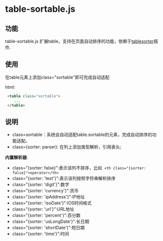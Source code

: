 # table-sortable.js

## 功能

table-sortable.js 扩展table，支持在页面自动排序的功能，依赖于[tablesorter](https://github.com/christianbach/tablesorter)插件.


## 使用
在table元素上添加class="sortable"即可完成自动适配

html:

```html
 <table class="sortable">
    ...
 </table>
```


## 说明
- class=sortable：系统会自动适配table.sortable的元素，完成自动排序的功能适配。
- class={sorter: parser}: 在列上添加类型解析，引用表头;

**内置解析器**:
- class="{sorter: false}":表示该列不排序，比如` <th class="{sorter: false}">operator</th>`
- class="{sorter: 'text'}":表示该列按照字符串解析排序
- class="{sorter: 'digit'}":数字
- class="{sorter: 'currency'}":货币
- class="{sorter: 'ipAddress'}":IP地址
- class="{sorter: 'isoDate'}":IOS时间格式
- class="{sorter: 'url'}":URL地址
- class="{sorter: 'percent'}":百分数
- class="{sorter: 'usLongDate'}":长日期
- class="{sorter: 'shortDate'}":短日期
- class="{sorter: 'time'}":时间


